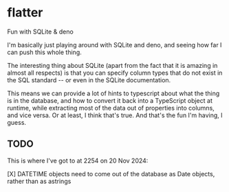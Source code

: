 # flatter
Fun with SQLite &amp; deno

I'm basically just playing around with SQLite and deno, and seeing how far I can push this
whole thing.

The interesting thing about SQLite (apart from the fact that it is amazing in almost all respects) is that
you can specify column types that do not exist in the SQL standard -- or even in the SQLite documentation.

This means we can provide a lot of hints to typescript about what the thing is in the database, and how
to convert it back into a TypeScript object at runtime, while extracting most of the data out of properties
into columns, and vice versa. Or at least, I think that's true. And that's the fun I'm having, I guess.

## TODO

This is where I've got to at 2254 on 20 Nov 2024:

[X] DATETIME objects need to come out of the database as Date objects, rather than as astrings

